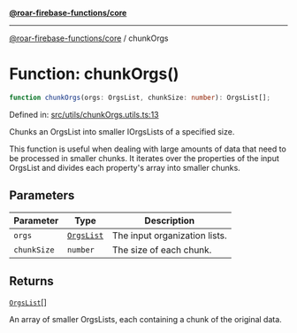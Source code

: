[**@roar-firebase-functions/core**](../README.md)

---

[@roar-firebase-functions/core](../README.md) / chunkOrgs

# Function: chunkOrgs()

```ts
function chunkOrgs(orgs: OrgsList, chunkSize: number): OrgsList[];
```

Defined in: [src/utils/chunkOrgs.utils.ts:13](src/src/utils/chunkOrgs.utils.ts#13)

Chunks an OrgsList into smaller IOrgsLists of a specified size.

This function is useful when dealing with large amounts of data that need to be processed in smaller chunks.
It iterates over the properties of the input OrgsList and divides each property's array into smaller chunks.

## Parameters

| Parameter   | Type                                    | Description                   |
| ----------- | --------------------------------------- | ----------------------------- |
| `orgs`      | [`OrgsList`](../interfaces/OrgsList.md) | The input organization lists. |
| `chunkSize` | `number`                                | The size of each chunk.       |

## Returns

[`OrgsList`](../interfaces/OrgsList.md)[]

An array of smaller OrgsLists, each containing a chunk of the original data.
